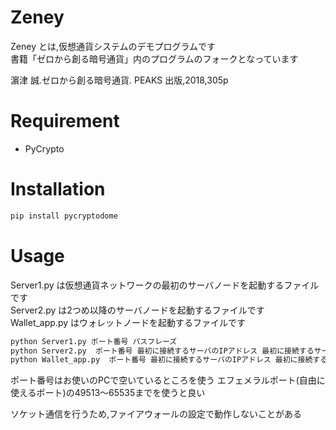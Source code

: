 # Zeney

Zeney とは,仮想通貨システムのデモプログラムです  
書籍「ゼロから創る暗号通貨」内のプログラムのフォークとなっています  

濵津 誠.ゼロから創る暗号通貨. PEAKS 出版,2018,305p  

# Requirement

* PyCrypto

# Installation

```bash
pip install pycryptodome
```

# Usage

Server1.py は仮想通貨ネットワークの最初のサーバノードを起動するファイルです  
Server2.py は2つめ以降のサーバノードを起動するファイルです  
Wallet_app.py はウォレットノードを起動するファイルです  
```bash
python Server1.py ポート番号 パスフレーズ
python Server2.py  ポート番号 最初に接続するサーバのIPアドレス 最初に接続するサーバのポート番号 パスフレーズ
python Wallet_app.py  ポート番号 最初に接続するサーバのIPアドレス 最初に接続するサーバのポート番号
```
ポート番号はお使いのPCで空いているところを使う
エフェメラルポート(自由に使えるポート)の49513～65535までを使うと良い  

ソケット通信を行うため,ファイアウォールの設定で動作しないことがある  